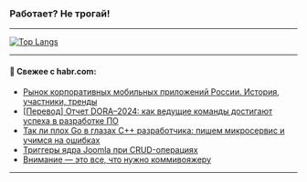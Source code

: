 ### Работает? Не трогай!

---
<!--
#### 🛠️ Technical stack:

![Java](https://img.shields.io/badge/Java-informational?logo=Oracle&style=flat&logoColor=white&color=FF4500)
![Kotlin](https://img.shields.io/badge/Kotlin-informational?logo=Kotlin&style=flat&logoColor=white&color=774D97)
![TS](https://img.shields.io/badge/TypeScript-informational?logo=typeScript&style=flat&logoColor=black&color=017acc)
![Python](https://img.shields.io/badge/Python-informational?logo=Python&style=flat&logoColor=black&color=ffdd54) <br>
![Spring](https://img.shields.io/badge/Spring-informational?logo=Spring&style=flat&logoColor=white&color=6DB33F) 
![SpringBoot](https://img.shields.io/badge/SpringBoot-informational?logo=SpringBoot&style=flat&logoColor=white&color=6DB33F)
![Nest](https://img.shields.io/badge/NestJS-informational?logo=NestJS&style=flat&logoColor=white&color=E0234E) 
![NodeJS](https://img.shields.io/badge/NodeJS-informational?logo=node.js&style=flat&logoColor=white&color=70A760)<br>
![PostgreSQL](https://img.shields.io/badge/PostgreSQL-informational?logo=PostgreSQL&style=flat&logoColor=white&color=DAA520)
![MongoDB](https://img.shields.io/badge/MongoDB-informational?logo=MongoDB&style=flat&logoColor=white&color=870000)
![Apache](https://img.shields.io/badge/Apache-informational?logo=apache&style=flat&logoColor=white&color=f74e28)

___ 
-->

<!--- #### 🛠️ : --->

[![Top Langs](https://github-readme-stats-82jvfl3w3-advtsettinggmailcoms-projects.vercel.app/api/top-langs/?username=zloylis&langs_count=10&hide_title=true&title_color=e6edf3&size_weight=0.5&count_weight=0.5&layout=compact&hide_progress=true&hide_border=true&theme=dracula)](https://github.com/zloylis)

<!---


####  :octocat:&nbsp;&nbsp; Статистика:

![GitHub stats](https://github-readme-stats-u2qms2cxw-advtsettinggmailcoms-projects.vercel.app/api?username=zloylis&show_icons=true&hide_border=true&theme=dracula&title_color=e6edf3&include_all_commits=true&count_private=true&hide_rank=false&hide_title=true&rank_icon=github)
-->
---

#### 💬 Свежее с habr.com:

<!-- BLOG-POST-LIST:START -->
- [Рынок корпоративных мобильных приложений России. История, участники, тренды](https://habr.com/ru/companies/sigma/articles/870630/?utm_source=habrahabr&utm_medium=rss&utm_campaign=870630)
- [[Перевод] Отчет DORA–2024: как ведущие команды достигают успеха в разработке ПО](https://habr.com/ru/articles/874376/?utm_source=habrahabr&utm_medium=rss&utm_campaign=874376)
- [Так ли плох Go в глазах C++ разработчика: пишем микросервис и учимся на ошибках](https://habr.com/ru/companies/yandex/articles/874202/?utm_source=habrahabr&utm_medium=rss&utm_campaign=874202)
- [Триггеры ядра Joomla при CRUD-операциях](https://habr.com/ru/articles/874320/?utm_source=habrahabr&utm_medium=rss&utm_campaign=874320)
- [Внимание — это все, что нужно коммивояжеру](https://habr.com/ru/articles/874346/?utm_source=habrahabr&utm_medium=rss&utm_campaign=874346)
<!-- BLOG-POST-LIST:END -->

---
